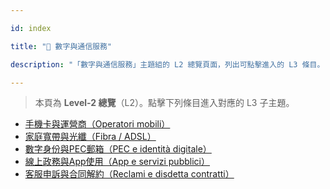 ---
id: index
title: "📱 數字與通信服務"
description: "「數字與通信服務」主題組的 L2 總覽頁面，列出可點擊進入的 L3 條目。"
---


> 本頁為 **Level‑2 總覽**（L2）。點擊下列條目進入對應的 L3 子主題。

- [手機卡與運營商（Operatori mobili）](./mobile-sim/)
- [家庭寬帶與光纖（Fibra / ADSL）](./home-broadband/)
- [數字身份與PEC郵箱（PEC e identità digitale）](./digital-identity-pec/)
- [線上政務與App使用（App e servizi pubblici）](./online-e-gov-apps/)
- [客服申訴與合同解約（Reclami e disdetta contratti）](./customer-service-complaints/)

